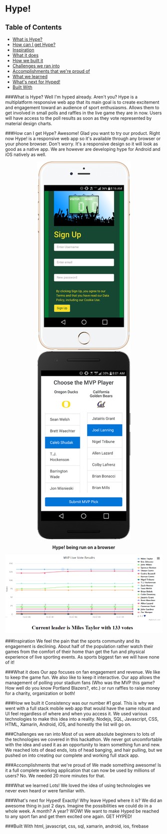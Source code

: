 # Hype!

## Table of Contents

- [What is Hype?](#what-is-hype)
- [How can I get Hype?](#how-can-i-get-hype)
- [Inspiration](#inspiration)
- [What it does](#what-it-does)
- [How we built it](#how-we-built-it)
- [Challenges we ran into](#challenges-we-ran-into)
- [Accomplishments that we're proud of](#accomplishments-that-were-proud-of)
- [What we learned](#what-we-learned)
- [What's next for Hyped!](#whats-next-for-hyped)
- [Built With](#built-with)

###What is Hype?
Well I'm hyped already. Aren't you? Hype is a multiplatform responsive web app that its main goal is to create excitement and engagement toward an audience of sport enthusiasms. Allows them to get involved in small polls and raffles in the live game they are in now. Users will have access to the poll results as soon as they vote represented by material design charts.

###How can I get Hype?
Awesome! Glad you want to try our product. Right now Hype! is a responsive web app so it's available through any browser or your phone browser. Don't worry. It's a responsive design so it will look as good as a native app. We are however are developing hype for Android and iOS natively as well.

<p align="center">
  <img src="iOS_1.png" width="300"/>
  <img src="Android_1.png" width="299"/>
  <p align="center"><b>Hype! being run on a browser</b></p>
  <img src="chart.png" width="1000"/>
</p>

###Inspiration
We feel the pain that the sports community and its engagement is declining. About half of the population rather watch their games from the comfort of their home than get the fun and physical experience of live sporting events. As sports biggest fan we will have none of it!

###What it does
Our app focuses on fan engagement and revenue. We like to keep the game fun. We also like to keep it interactive. Our app allows the management of polling your stadium fans (Who was the MVP this game? How well do you know Portland Blazers?, etc.) or run raffles to raise money for a charity, organization or both!

###How we built it
Consistency was our number #1 goal. This is why we went with a full stack mobile web app that would have the same robust and UI feel regardless of where and when you access it. We used various technologies to make this idea into a reality. Nodejs, SQL, Javascript, CSS, HTML, Xamarin, Android, iOS, and honestly the list will go on.

###Challenges we ran into
Most of us were absolute beginners to lots of the technologies we covered in this hackathon. We never got uncomfortable with the idea and used it as an opportunity to learn something fun and new. We reached lots of dead ends, lots of head banging, and hair pulling, but we pushed on into creating our complete and working full stack app.

###Accomplishments that we're proud of
We made something awesome! Is it a full complete working application that can now be used by millions of users? No. We needed 20 more minutes for that.

###What we learned
Lots! We loved the idea of using technologies we never even heard or were familiar with.

###What's next for Hyped!
Exactly! Why leave Hyped where it is? We did an awesome thing in just 2 days. Imagine the possibilities we could do in a whole week. A month? A year? WOW! We want to make Hyped be reached to any sport fan and get them excited one again. GET HYPED!

###Built With
html, javascript, css, sql, xamarin, android, ios, firebase
